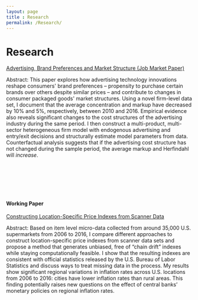 ```yaml
---
layout: page
title : Research
permalink: /Research/
---
```

# Research

<a href="/assets/docs/JMP_Li.pdf"> <u>Advertising, Brand Preferences and Market Structure (Job Market Paper)</u></a>

Abstract: This paper explores how advertising technology innovations reshape consumers' brand preferences – propensity to purchase certain brands over others despite similar prices – and contribute to changes in consumer packaged goods' market structures. Using a novel firm-level data set, I document that the average concentration and markup have decreased by 10% and 5%, respectively, between 2010 and 2016. Empirical evidence also reveals significant changes to the cost structures of the advertising industry during the same period. I then construct a multi-product, multi-sector heterogeneous firm model with endogenous advertising and entry/exit decisions and structurally estimate model parameters from data. Counterfactual analysis suggests that if the advertising cost structure has not changed during the sample period, the average markup and Herfindahl will *increase*.

<p style="margin-bottom:3cm;"></p>

#### Working Paper
<u>Constructing Location-Specific Price Indexes from Scanner Data</u>

Abstract: Based on item level micro-data collected from around 35,000 U.S. supermarkets from 2006 to 2016, I compare different approaches to construct location-specific price indexes from scanner data sets and propose a method that generates unbiased, free of “chain drift” indexes while staying computationally feasible. I show that the resulting indexes are consistent with official statistics released by the U.S. Bureau of Labor Statistics and discuss ways to treat missing data in the process. My results show significant regional variations in inflation rates across U.S. locations from 2006 to 2016: cities have lower inflation rates than rural areas. This finding potentially raises new questions on the effect of central banks’ monetary policies on regional inflation rates.

